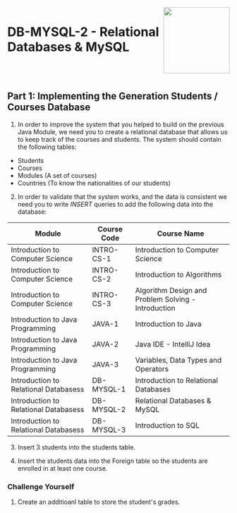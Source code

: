
<img align="right" width="150" height="150" src="https://media-exp1.licdn.com/dms/image/C4E0BAQF7BYCCZt5epw/company-logo_200_200/0?e=2159024400&v=beta&t=qUAFP9bUgBEEXGVQYpUXW1J_OiP8e0r4rFBpqp8OrxA">

# DB-MYSQL-2 - Relational Databases & MySQL

 <br/>
 <br/>
 
 
 ## Part 1: Implementing the Generation Students / Courses Database
 
 1. In order to improve the system that you helped to build on the previous Java Module, we need you to create a relational database that allows us to keep track of the courses and students. The system should contain the following tables:
 
 * Students
 * Courses
 * Modules (A set of courses)
 * Countries (To know the nationalities of our students)
 
 2. In order to validate that the system works, and the data is consistent we need you to write *INSERT* queries to add the following data into the database:

| Module                                | Course Code | Course Name                                         |
|---------------------------------------|-------------|-----------------------------------------------------|
| Introduction to Computer Science      | INTRO-CS-1  | Introduction to Computer Science                    |
| Introduction to Computer Science      | INTRO-CS-2  | Introduction to Algorithms                          |
| Introduction to Computer Science      | INTRO-CS-3  | Algorithm Design and Problem Solving - Introduction |
| Introduction to Java Programming      | JAVA-1      | Introduction to Java                                |
| Introduction to Java Programming      | JAVA-2      | Java IDE - IntelliJ Idea                            |
| Introduction to Java Programming      | JAVA-3      | Variables, Data Types and Operators                 |
| Introduction to Relational Databasess | DB-MYSQL-1  | Introduction to Relational Databases                |
| Introduction to Relational Databasess | DB-MYSQL-2  | Relational Databases & MySQL                        |
| Introduction to Relational Databasess | DB-MYSQL-3  | Introduction to SQL                                 |

3. Insert 3 students into the students table.

4. Insert the students data into the Foreign table so the students are enrolled in at least one course.

### Challenge Yourself

1. Create an additioanl table to store the student's grades.
